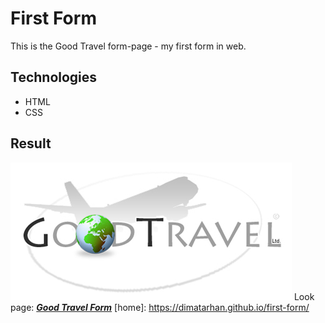 # First Form
This is the Good Travel form-page - my first form in web.
## Technologies
+ HTML
+ CSS
## Result
![home](https://github.com/dimaTarhan/first-form/blob/master/form.PNG)
Look page:  [**_Good Travel Form_**](https://dimatarhan.github.io/first-form/)
[home]: https://dimatarhan.github.io/first-form/
